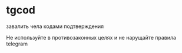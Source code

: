 # tgcod
завалить чела кодами подтверждения

Не используйте в противозаконных целях и не нарущайте правила telegram
